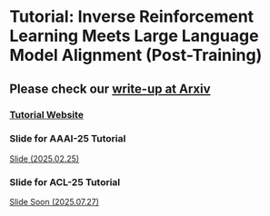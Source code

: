 # Tutorial: Inverse Reinforcement Learning Meets Large Language Model Alignment (Post-Training)

## Please check our [write-up at Arxiv](https://huggingface.co/papers/2507.13158)

### [Tutorial Website](https://sites.google.com/view/irl-llm)

### Slide for AAAI-25 Tutorial 
[Slide (2025.02.25)](https://github.com/holarissun/InverseRLmeetsLLMs/blob/main/IRLxLLMs_Feb25.pdf)

### Slide for ACL-25 Tutorial
[Slide Soon (2025.07.27)](https://github.com/holarissun/InverseRLmeetsLLMs/blob/main/ACL-2025-Tutorial-July27-final.pdf)
